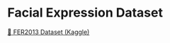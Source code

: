 # Facial Expression Dataset  
[🔗 FER2013 Dataset (Kaggle)](https://www.kaggle.com/datasets/msambare/fer2013)
